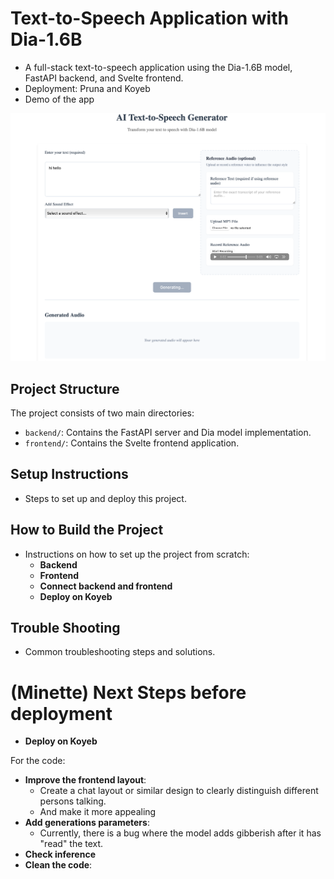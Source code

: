 # Text-to-Speech Application with Dia-1.6B

- A full-stack text-to-speech application using the Dia-1.6B model, FastAPI backend, and Svelte frontend. 
- Deployment: Pruna and Koyeb
- Demo of the app

![Text-to-Speech App Demo](assets/demo.png)

## Project Structure

The project consists of two main directories:
- `backend/`: Contains the FastAPI server and Dia model implementation.
- `frontend/`: Contains the Svelte frontend application.

## Setup Instructions

- Steps to set up and deploy this project.

## How to Build the Project

- Instructions on how to set up the project from scratch: 
   - **Backend**
   - **Frontend**
   - **Connect backend and frontend**
   - **Deploy on Koyeb**

## Trouble Shooting
- Common troubleshooting steps and solutions.

# (Minette) Next Steps before deployment

- **Deploy on Koyeb**

For the code:
   - **Improve the frontend layout**:
      - Create a chat layout or similar design to clearly distinguish different persons talking.
      - And make it more appealing
   - **Add generations parameters**:
      - Currently, there is a bug where the model adds gibberish after it has "read" the text.
   - **Check inference**
   - **Clean the code**: